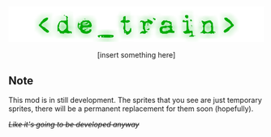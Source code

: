<p align="center">
<img alt="Logo" src="/sprites-override/ui/logo.png"> </p>

<p align="center"> [insert something here] </p>

## Note

This mod is in still development. The sprites that you see are just temporary sprites, there will be a permanent replacement for them soon (hopefully).

_~~Like it's going to be developed anyway~~_

